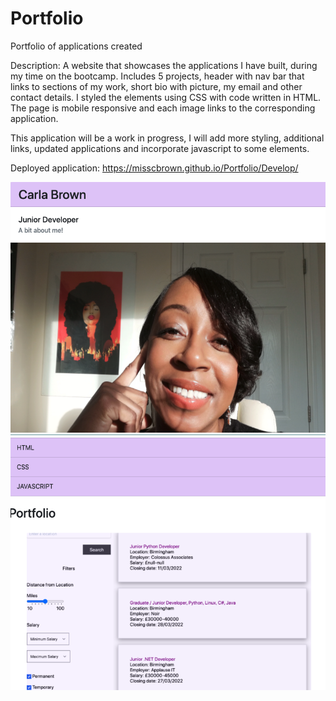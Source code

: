 # Portfolio
Portfolio of applications created

Description:
A website that showcases the applications I have built, during my time on the bootcamp. Includes 5 projects, header with nav bar that links to sections of my work, short bio with picture, my email and other contact details. I styled the elements using CSS with code written in HTML. The page is mobile responsive and each image links to the corresponding application.

This application will be a work in progress, I will add more styling, additional links, updated applications and incorporate javascript to some elements.

Deployed application: https://misscbrown.github.io/Portfolio/Develop/


![screenshot](screenshot1.png)
![screenshot](screenshot2.png)